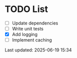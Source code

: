 # TODO List

- [ ] Update dependencies
- [ ] Write unit tests
- [x] Add logging
- [ ] Implement caching

Last updated: 2025-06-19 15:34

